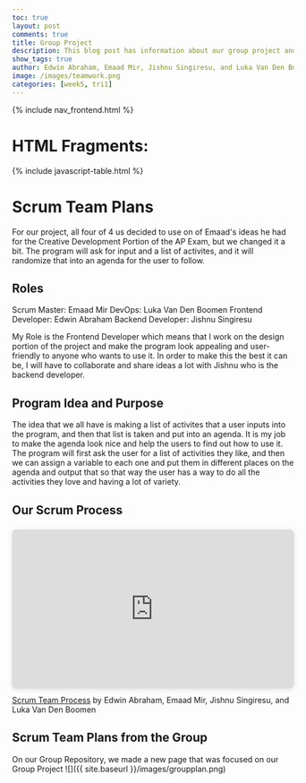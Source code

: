 ```yaml
---
toc: true
layout: post
comments: true
title: Group Project
description: This blog post has information about our group project and each person's role
show_tags: true
author: Edwin Abraham, Emaad Mir, Jishnu Singiresu, and Luka Van Den Boomen
image: /images/teamwork.png
categories: [week5, tri1]
---
```

{% include nav_frontend.html %}

# HTML Fragments:
{% include javascript-table.html %}

# Scrum Team Plans
For our project, all four of 4 us decided to use on of Emaad's ideas he had for the Creative Development Portion of the AP Exam, but we changed it a bit. The program will ask for input and a list of activites, and it will randomize that into an agenda for the user to follow.

## Roles
Scrum Master: Emaad Mir
DevOps: Luka Van Den Boomen
Frontend Developer: Edwin Abraham
Backend Developer: Jishnu Singiresu

My Role is the Frontend Developer which means that I work on the design portion of the project and make the program look appealing and user-friendly to anyone who wants to use it. In order to make this the best it can be, I will have to collaborate and share ideas a lot with Jishnu who is the backend developer.

## Program Idea and Purpose
The idea that we all have is making a list of activites that a user inputs into the program, and then that list is taken and put into an agenda. It is my job to make the agenda look nice and help the users to find out how to use it. The program will first ask the user for a list of activities they like, and then we can assign a variable to each one and put them in different places on the agenda and output that so that way the user has a way to do all the activities they love and having a lot of variety.

## Our Scrum Process
<div style="position: relative; width: 100%; height: 0; padding-top: 56.2500%;
 padding-bottom: 0; box-shadow: 0 2px 8px 0 rgba(63,69,81,0.16); margin-top: 1.6em; margin-bottom: 0.9em; overflow: hidden;
 border-radius: 8px; will-change: transform;">
  <iframe loading="lazy" style="position: absolute; width: 100%; height: 100%; top: 0; left: 0; border: none; padding: 0;margin: 0;"
    src="https:&#x2F;&#x2F;www.canva.com&#x2F;design&#x2F;DAFNFD-Iypk&#x2F;view?embed" allowfullscreen="allowfullscreen" allow="fullscreen">
  </iframe>
</div>
<a href="https:&#x2F;&#x2F;www.canva.com&#x2F;design&#x2F;DAFNFD-Iypk&#x2F;view?utm_content=DAFNFD-Iypk&amp;utm_campaign=designshare&amp;utm_medium=embeds&amp;utm_source=link" target="_blank" rel="noopener">Scrum Team Process</a> by Edwin Abraham, Emaad Mir, Jishnu Singiresu, and Luka Van Den Boomen

## Scrum Team Plans from the Group 
On our Group Repository, we made a new page that was focused on our Group Project
![]({{ site.baseurl }}/images/groupplan.png)

